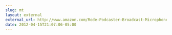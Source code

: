 ```yaml
---
slug: mt
layout: external
external_url: http://www.amazon.com/Rode-Podcaster-Broadcast-Microphone-Shockmount/dp/B007NN0WPU/ref=sr_1_14?ie=UTF8&qid=1334542005&sr=8-14
date: 2012-04-15T21:07:06-05:00
---
```

